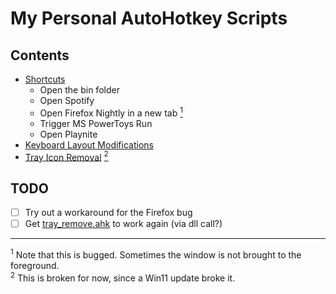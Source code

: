 # My Personal AutoHotkey Scripts

## Contents

* [Shortcuts](shortcuts.ahk)
    - Open the bin folder
    - Open Spotify
    - Open Firefox Nightly in a new tab [<sup>1</sup>](#footnote_1)
    - Trigger MS PowerToys Run
    - Open Playnite
* [Keyboard Layout Modifications](keyboard_layout.ahk)
* [Tray Icon Removal](tray_remove.ahk) [<sup>2</sup>](#footnote_2)

## TODO

* [ ] Try out a workaround for the Firefox bug
* [ ] Get [tray_remove.ahk](tray_remove.ahk) to work again (via dll call?)

___

<sup id="footnote_1">1</sup> Note that this is bugged. Sometimes the window is not brought to the foreground.
<br>
<sup id="footnote_2">2</sup> This is broken for now, since a Win11 update broke it.
